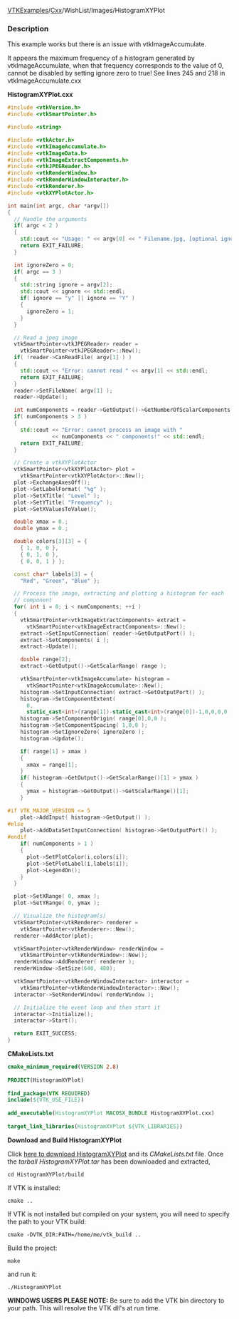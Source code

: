 [VTKExamples](Home)/[Cxx](Cxx)/WishList/Images/HistogramXYPlot

### Description
This example works but there is an issue with vtkImageAccumulate. 

It appears the maximum frequency of a histogram generated by 
vtkImageAccumulate, when that frequency corresponds to the value of 0,
cannot be disabled by setting ignore zero to true!  See lines
245 and 218 in vtkImageAccumulate.cxx

**HistogramXYPlot.cxx**
```c++
#include <vtkVersion.h>
#include <vtkSmartPointer.h>

#include <string>

#include <vtkActor.h>
#include <vtkImageAccumulate.h>
#include <vtkImageData.h>
#include <vtkImageExtractComponents.h>
#include <vtkJPEGReader.h>
#include <vtkRenderWindow.h>
#include <vtkRenderWindowInteractor.h>
#include <vtkRenderer.h>
#include <vtkXYPlotActor.h>

int main(int argc, char *argv[])
{
  // Handle the arguments
  if( argc < 2 )
  {
    std::cout << "Usage: " << argv[0] << " Filename.jpg, [optional ignore zero:] <y/n>" << std::endl;
    return EXIT_FAILURE;
  }

  int ignoreZero = 0;
  if( argc == 3 )
  {
    std::string ignore = argv[2];
    std::cout << ignore << std::endl;
    if( ignore == "y" || ignore == "Y" )
    {
      ignoreZero = 1;
    }
  }

  // Read a jpeg image
  vtkSmartPointer<vtkJPEGReader> reader =
    vtkSmartPointer<vtkJPEGReader>::New();
  if( !reader->CanReadFile( argv[1] ) )
  {
    std::cout << "Error: cannot read " << argv[1] << std::endl;
    return EXIT_FAILURE;
  }
  reader->SetFileName( argv[1] );
  reader->Update();

  int numComponents = reader->GetOutput()->GetNumberOfScalarComponents();
  if( numComponents > 3 )
  {
    std::cout << "Error: cannot process an image with "
              << numComponents << " components!" << std::endl;
    return EXIT_FAILURE;
  }

  // Create a vtkXYPlotActor
  vtkSmartPointer<vtkXYPlotActor> plot =
    vtkSmartPointer<vtkXYPlotActor>::New();
  plot->ExchangeAxesOff();
  plot->SetLabelFormat( "%g" );
  plot->SetXTitle( "Level" );
  plot->SetYTitle( "Frequency" );
  plot->SetXValuesToValue();

  double xmax = 0.;
  double ymax = 0.;

  double colors[3][3] = {
    { 1, 0, 0 },
    { 0, 1, 0 },
    { 0, 0, 1 } };

  const char* labels[3] = {
    "Red", "Green", "Blue" };

  // Process the image, extracting and plotting a histogram for each
  // component
  for( int i = 0; i < numComponents; ++i )
  {
    vtkSmartPointer<vtkImageExtractComponents> extract =
      vtkSmartPointer<vtkImageExtractComponents>::New();
    extract->SetInputConnection( reader->GetOutputPort() );
    extract->SetComponents( i );
    extract->Update();

    double range[2];
    extract->GetOutput()->GetScalarRange( range );

    vtkSmartPointer<vtkImageAccumulate> histogram =
      vtkSmartPointer<vtkImageAccumulate>::New();
    histogram->SetInputConnection( extract->GetOutputPort() );
    histogram->SetComponentExtent(
      0,
      static_cast<int>(range[1])-static_cast<int>(range[0])-1,0,0,0,0 );
    histogram->SetComponentOrigin( range[0],0,0 );
    histogram->SetComponentSpacing( 1,0,0 );
    histogram->SetIgnoreZero( ignoreZero );
    histogram->Update();

    if( range[1] > xmax )
    {
      xmax = range[1];
    }
    if( histogram->GetOutput()->GetScalarRange()[1] > ymax )
    {
      ymax = histogram->GetOutput()->GetScalarRange()[1];
    }

#if VTK_MAJOR_VERSION <= 5
    plot->AddInput( histogram->GetOutput() );
#else
    plot->AddDataSetInputConnection( histogram->GetOutputPort() );
#endif
    if( numComponents > 1 )
    {
      plot->SetPlotColor(i,colors[i]);
      plot->SetPlotLabel(i,labels[i]);
      plot->LegendOn();
    }
  }

  plot->SetXRange( 0, xmax );
  plot->SetYRange( 0, ymax );

  // Visualize the histogram(s)
  vtkSmartPointer<vtkRenderer> renderer =
    vtkSmartPointer<vtkRenderer>::New();
  renderer->AddActor(plot);

  vtkSmartPointer<vtkRenderWindow> renderWindow =
    vtkSmartPointer<vtkRenderWindow>::New();
  renderWindow->AddRenderer( renderer );
  renderWindow->SetSize(640, 480);

  vtkSmartPointer<vtkRenderWindowInteractor> interactor =
    vtkSmartPointer<vtkRenderWindowInteractor>::New();
  interactor->SetRenderWindow( renderWindow );

  // Initialize the event loop and then start it
  interactor->Initialize();
  interactor->Start();

  return EXIT_SUCCESS;
}
```
**CMakeLists.txt**
```cmake
cmake_minimum_required(VERSION 2.8)
 
PROJECT(HistogramXYPlot)
 
find_package(VTK REQUIRED)
include(${VTK_USE_FILE})
 
add_executable(HistogramXYPlot MACOSX_BUNDLE HistogramXYPlot.cxx)
 
target_link_libraries(HistogramXYPlot ${VTK_LIBRARIES})
```

**Download and Build HistogramXYPlot**

Click [here to download HistogramXYPlot](https://github.com/lorensen/VTKWikiExamplesTarballs/raw/master/HistogramXYPlot.tar) and its *CMakeLists.txt* file.
Once the *tarball HistogramXYPlot.tar* has been downloaded and extracted,
```
cd HistogramXYPlot/build 
```
If VTK is installed:
```
cmake ..
```
If VTK is not installed but compiled on your system, you will need to specify the path to your VTK build:
```
cmake -DVTK_DIR:PATH=/home/me/vtk_build ..
```
Build the project:
```
make
```
and run it:
```
./HistogramXYPlot
```
**WINDOWS USERS PLEASE NOTE:** Be sure to add the VTK bin directory to your path. This will resolve the VTK dll's at run time.

